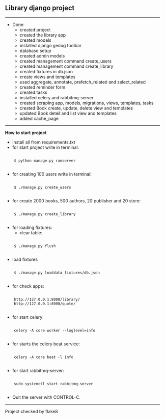 ##  Library django project

--------
* Done:
  * created project
  * created the library app
  * created models
  * installed django gedug toolbar
  * database setup
  * created admin models
  * created management command create_users
  * created management command create_library
  * created fixtures in db.json
  * create views and templates
  * used aggregate, annotate, prefetch_related and select_related
  * created reminder form
  * created tasks
  * installed celery and rabbitmq-server
  * created scraping app, models, migrations, views, templates, tasks
  * created Book create, update, delete view and templates
  * updated Book deteil and list view and templates 
  * added cache_page
--------
**How to start project**
* install all from requirements.txt
* for start project write in terminal:
```
    
    $ python manage.py runserver
    
```
* for creating 100 users write in terminal:
```
    
    $ ./manage.py create_users
    
```
* for create 2000 books, 500 authors, 20 publisher and 20 store:
```
    
    $ ./manage.py create_library
    
```
* for loading fixtures:
  * clear table:
```
    
    $ ./manage.py flush
    
```
  * load fixtures
```
    
    $ ./manage.py loaddata fixtures/db.json
    
```
* for check apps:
```
    
    http://127.0.0.1:8000/library/
    http://127.0.0.1:8000/quote/
    
```
* for start celery:
```
    
    celery -A core worker --loglevel=info
    
```
* for starts the celery beat service:
```
    
    celery -A core beat -l info
    
```
* for start rabbitmq-server:
```
    
    sudo systemctl start rabbitmq-server
    
```
* Quit the server with CONTROL-C.
--------
Project checked by flake8
